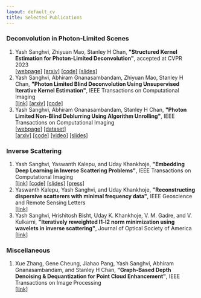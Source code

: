 ```yaml
---
layout: default_cv
title: Selected Publications
---
```

### Deconvolution in Photon-Limited Scenes
1. Yash Sanghvi, Zhiyuan Mao, Stanley H Chan, **"Structured Kernel Estimation for Photon-Limited Deconvolution"**, accepted at CVPR 2023 <br> [[webpage]](https://sanghviyashiitb.github.io/structured-kernel-webpage/) [[arxiv]](https://arxiv.org/abs/2303.03472) [[code]](https://github.com/sanghviyashiitb/structured-kernel-cvpr23) [[slides]](https://drive.google.com/file/d/1gxtwkJcY25rF1flAKXfU--eMxcQI76dF/view?usp=sharing)   
2. Yash Sanghvi, Abhiram Gnanasambandam, Zhiyuan Mao, Stanley H Chan, **"Photon Limited Blind Deconvolution Using Unsupervised Iterative Kernel Estimation"**, IEEE Transactions on Computational Imaging <br> [[link]](https://ieeexplore.ieee.org/document/9982288) [[arxiv]](https://arxiv.org/abs/2208.00451) [[code]](https://github.com/sanghviyashiitb/photon-limited-blind)    
3. Yash Sanghvi, Abhiram Gnanasambandam, Stanley H Chan, **"Photon Limited Non-Blind Deblurring Using Algorithm Unrolling"**, IEEE Transactions on Computational Imaging <br> 
[[webpage]](https://sanghviyashiitb.github.io/nb-deblur-webpage/) [[dataset]](https://aaaakshat.github.io/pldd/) <br>
[[arxiv]](https://arxiv.org/abs/2110.15314) [[code]](https://github.com/sanghviyashiitb/poisson-deblurring) [[video]](https://www.youtube.com/watch?v=bJHiUKzjaCI)  [[slides]](https://drive.google.com/file/d/1jWE6lYoINvlLndliJ6LSxSfdWK8wyxko/view?usp=sharing)

### Inverse Scattering
1. Yash Sanghvi, Yaswanth Kalepu, and Uday Khankhoje, **"Embedding Deep Learning in Inverse Scattering Problems"**, IEEE Transactions on Computational Imaging <br>
[[link]](https://ieeexplore.ieee.org/document/8709721) [[code]](https://github.com/sanghviyashiitb/EmbeddingDLinISP-Github) [[slides]](/blog/2019-3-31-URSI) [[press]](https://www.thehindu.com/sci-tech/science/iit-ms-model-detects-cancer-with-deep-learning-microwave/article28422266.ece)
2. Yaswanth Kalepu, Yash Sanghvi, and Uday Khankhoje, **"Reconstructing dispersive scatterers with minimal frequency data"**, IEEE Geoscience and Remote Sensing Letters <br> [[link]](https://www.ee.iitm.ac.in/uday/pub/2020-grsl-mfdsom.pdf)
3. Yash Sanghvi, Hrishitosh Bisht, Uday K. Khankhoje, V. M. Gadre, and V. Kulkarni, **"Iteratively reweighted l1-l2 norm minimization using wavelets in inverse scattering"**, Journal of Optical Society of America <br> [[link]](https://opg.optica.org/josaa/abstract.cfm?uri=josaa-37-4-680)

### Miscellaneous
1. Xue Zhang, Gene Cheung, Jiahao Pang, Yash Sanghvi, Abhiram Gnanasambandam, and Stanley H Chan, **"Graph-Based Depth Denoising & Dequantization for Point Cloud Enhancement"**, IEEE Transactions on Image Processing <br> [[link]](https://ieeexplore.ieee.org/abstract/document/9932276)
